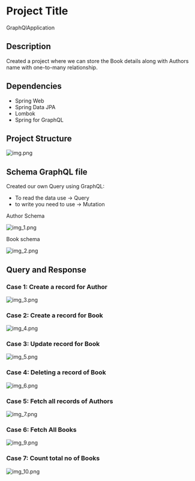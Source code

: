 # Project Title

GraphQlApplication

## Description

Created a project where we can store the Book details along with Authors name with one-to-many relationship.

## Dependencies

- Spring Web
- Spring Data JPA
- Lombok
- Spring for GraphQL

## Project Structure

![img.png](img.png)

## Schema GraphQL file

Created our own Query using GraphQL:
- To read the data use -> Query
- to write you need to use -> Mutation

Author Schema

![img_1.png](img_1.png)

Book schema

![img_2.png](img_2.png)

## Query and Response

### Case 1: Create a record for Author
![img_3.png](img_3.png)

### Case 2: Create a record for Book
![img_4.png](img_4.png)

### Case 3: Update record for Book
![img_5.png](img_5.png)

### Case 4: Deleting a record of Book
![img_6.png](img_6.png)

### Case 5: Fetch all records of Authors
![img_7.png](img_7.png)

### Case 6: Fetch All Books
![img_9.png](img_9.png)

### Case 7: Count total no of Books
![img_10.png](img_10.png)
